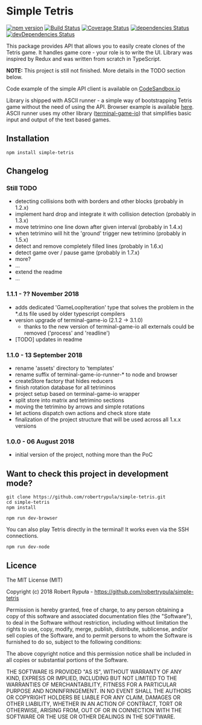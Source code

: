 # Simple Tetris

[![npm version](https://badge.fury.io/js/simple-tetris.svg)](https://badge.fury.io/js/simple-tetris)
[![Build Status](https://travis-ci.org/robertrypula/simple-tetris.svg?branch=master)](https://travis-ci.org/robertrypula/simple-tetris)
[![Coverage Status](https://coveralls.io/repos/github/robertrypula/simple-tetris/badge.svg?branch=master)](https://coveralls.io/github/robertrypula/simple-tetris?branch=master)
[![dependencies Status](https://david-dm.org/robertrypula/simple-tetris/status.svg)](https://david-dm.org/robertrypula/simple-tetris)
[![devDependencies Status](https://david-dm.org/robertrypula/simple-tetris/dev-status.svg)](https://david-dm.org/robertrypula/simple-tetris?type=dev)

This package provides API that allows you to easily create clones of the 
Tetris game. It handles game core - your role is to write the UI. Library
was inspired by Redux and was written from scratch in TypeScript.

**NOTE:** This project is still not finished. More details in the TODO section below.

Code example of the simple API client is available on [CodeSandbox.io](https://codesandbox.io/s/l9o0lmm607)

Library is shipped with ASCII runner - a simple way of bootstrapping Tetris game without the need of using 
the API. Browser example is available [here](https://cdn.rypula.pl/simple-tetris/v1.1.0/ascii-runner-browser.html).
ASCII runner uses my other library ([terminal-game-io](https://github.com/robertrypula/terminal-game-io)) 
that simplifies basic input and output of the text based games.

## Installation

```
npm install simple-tetris
```

## Changelog

### Still TODO

- detecting collisions both with borders and other blocks (probably in 1.2.x)
- implement hard drop and integrate it with collision detection (probably in 1.3.x)
- move tetrimino one line down after given interval (probably in 1.4.x) 
- when tetrimino will hit the 'ground' trigger new tetrimino (probably in 1.5.x)
- detect and remove completely filled lines (probably in 1.6.x)
- detect game over / pause game (probably in 1.7.x)
- more?
- ...   
- extend the readme
- ...

### 1.1.1 - ?? November 2018
- adds dedicated 'GameLoopIteration' type that solves the problem in the *.d.ts file used by older typescript compilers
- version upgrade of terminal-game-io (2.1.2 -> 3.1.0)
  - thanks to the new version of terminal-game-io all externals could be removed ('process' and 'readline')
- [TODO] updates in readme

### 1.1.0 - 13 September 2018

- rename 'assets' directory to 'templates'
- rename suffix of terminal-game-io-runner-* to node and browser
- createStore factory that hides reducers
- finish rotation database for all tetriminos
- project setup based on terminal-game-io wrapper
- split store into matrix and tetrimino sections
- moving the tetrimino by arrows and simple rotations
- let actions dispatch own actions and check store state
- finalization of the project structure that will be used across all 1.x.x versions

### 1.0.0 - 06 August 2018

- initial version of the project, nothing more than the PoC

## Want to check this project in development mode?

```
git clone https://github.com/robertrypula/simple-tetris.git
cd simple-tetris
npm install

npm run dev-browser
```

You can also play Tetris directly in the terminal! It works even via the SSH connections.

```
npm run dev-node
```

## Licence

The MIT License (MIT)

Copyright (c) 2018 Robert Rypuła - https://github.com/robertrypula/simple-tetris

Permission is hereby granted, free of charge, to any person obtaining a copy of
this software and associated documentation files (the "Software"), to deal in
the Software without restriction, including without limitation the rights to
use, copy, modify, merge, publish, distribute, sublicense, and/or sell copies of
the Software, and to permit persons to whom the Software is furnished to do so,
subject to the following conditions:

The above copyright notice and this permission notice shall be included in all
copies or substantial portions of the Software.

THE SOFTWARE IS PROVIDED "AS IS", WITHOUT WARRANTY OF ANY KIND, EXPRESS OR
IMPLIED, INCLUDING BUT NOT LIMITED TO THE WARRANTIES OF MERCHANTABILITY, FITNESS
FOR A PARTICULAR PURPOSE AND NONINFRINGEMENT. IN NO EVENT SHALL THE AUTHORS OR
COPYRIGHT HOLDERS BE LIABLE FOR ANY CLAIM, DAMAGES OR OTHER LIABILITY, WHETHER
IN AN ACTION OF CONTRACT, TORT OR OTHERWISE, ARISING FROM, OUT OF OR IN
CONNECTION WITH THE SOFTWARE OR THE USE OR OTHER DEALINGS IN THE SOFTWARE.
